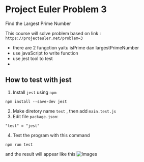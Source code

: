 # Project Euler Problem 3
Find the Largest Prime Number

This course will solve problem based on link : `https://projecteuler.net/problem=3`

* there are 2 fungction yaitu isPrime dan largestPrimeNumber
* use javaScript to write function 
* use jest tool to test 
* 
## How to test with jest
1. Install `jest` using `npm`
```
npm install --save-dev jest
```

2. Make diretory name `test` , then add `main.test.js`
3. Edit file `package.json`:
```
"test" = "jest"
```

4. Test the program with this command
```
npm run test
```
and the result will appear like this 
![Images](https://github.com/Qisti/project-euler-problem-3/master/documentations/test.png)

